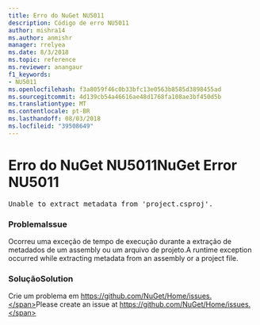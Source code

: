 ```yaml
---
title: Erro do NuGet NU5011
description: Código de erro NU5011
author: mishra14
ms.author: anmishr
manager: rrelyea
ms.date: 8/3/2018
ms.topic: reference
ms.reviewer: anangaur
f1_keywords:
- NU5011
ms.openlocfilehash: f3a8059f46c0b33bfc13e0563b8585d3898455ad
ms.sourcegitcommit: 4d139cb54a46616ae48d1768fa108ae3bf450d5b
ms.translationtype: MT
ms.contentlocale: pt-BR
ms.lasthandoff: 08/03/2018
ms.locfileid: "39508649"
---
```

# <a name="nuget-error-nu5011"></a><span data-ttu-id="ac90c-103">Erro do NuGet NU5011</span><span class="sxs-lookup"><span data-stu-id="ac90c-103">NuGet Error NU5011</span></span>
<pre>Unable to extract metadata from 'project.csproj'.</pre>

### <a name="issue"></a><span data-ttu-id="ac90c-104">Problema</span><span class="sxs-lookup"><span data-stu-id="ac90c-104">Issue</span></span>

<span data-ttu-id="ac90c-105">Ocorreu uma exceção de tempo de execução durante a extração de metadados de um assembly ou um arquivo de projeto.</span><span class="sxs-lookup"><span data-stu-id="ac90c-105">A runtime exception occurred while extracting metadata from an assembly or a project file.</span></span>


### <a name="solution"></a><span data-ttu-id="ac90c-106">Solução</span><span class="sxs-lookup"><span data-stu-id="ac90c-106">Solution</span></span>

<span data-ttu-id="ac90c-107">Crie um problema em https://github.com/NuGet/Home/issues.</span><span class="sxs-lookup"><span data-stu-id="ac90c-107">Please create an issue at https://github.com/NuGet/Home/issues.</span></span>

